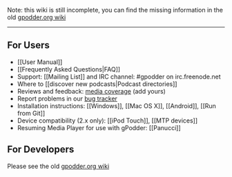 
Note: this wiki is still incomplete, you can find the missing information in the old [gpodder.org wiki](http://wiki.gpodder.org/)

---

## For Users

 * [[User Manual]]
 * [[Frequently Asked Questions|FAQ]]
 * Support: [[Mailing List]] and IRC channel: #gpodder on irc.freenode.net
 * Where to [[discover new podcasts|Podcast directories]]
 * Reviews and feedback: [media coverage](http://wiki.gpodder.org/wiki/Media_Coverage) (add yours)
 * Report problems in our [bug tracker](https://github.com/gpodder/gpodder/issues)
 * Installation instructions: [[Windows]], [[Mac OS X]], [[Android]], [[Run from Git]] 
 * Device compatibility (2.x only): [[iPod Touch]], [[MTP devices]]
 * Resuming Media Player for use with gPodder: [[Panucci]]

## For Developers

Please see the old [gpodder.org wiki](http://wiki.gpodder.org/)